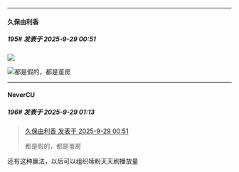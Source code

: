 ﻿
*****

####  久保由利香  
##### 195#       发表于 2025-9-29 00:51

<img src="https://p.sda1.dev/27/e150e96697338fef0d7a97688a5474c8/image.jpg" referrerpolicy="no-referrer">

<img src="https://static.stage1st.com/image/smiley/face2017/065.png" referrerpolicy="no-referrer">都是假的，都是茧房


*****

####  NeverCU  
##### 196#       发表于 2025-9-29 01:13

<blockquote><a href="httphttps://stage1st.com/2b/forum.php?mod=redirect&amp;goto=findpost&amp;pid=68503212&amp;ptid=2262543" target="_blank">久保由利香 发表于 2025-9-29 00:51</a>

都是假的，都是茧房</blockquote>
还有这种赢法，以后可以组织嗦粉天天刷播放量

